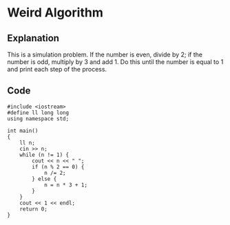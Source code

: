 # Weird Algorithm

## Explanation
This is a simulation problem. If the number is even, divide by 2; if the number 
is odd, multiply by 3 and add 1. Do this until the number is equal to 1 and 
print each step of the process.  

## Code
    #include <iostream>
    #define ll long long
    using namespace std;

    int main()
    {
        ll n;
        cin >> n;
        while (n != 1) {
            cout << n << " ";
            if (n % 2 == 0) {
                n /= 2;
            } else {
                n = n * 3 + 1;
            }
        }
        cout << 1 << endl;
        return 0;
    }